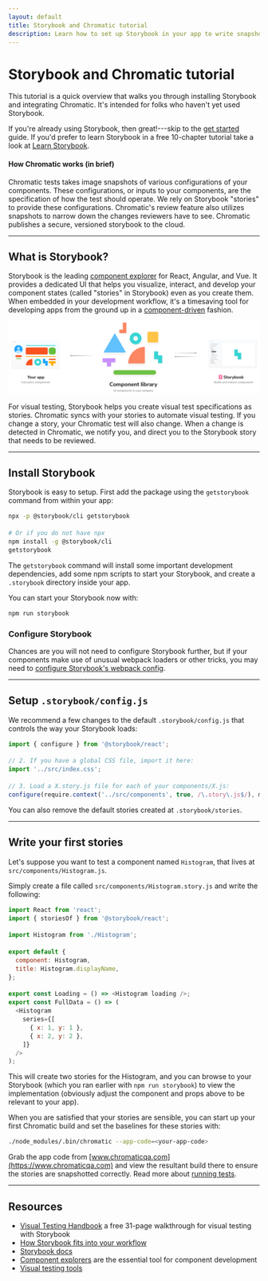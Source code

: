 ```yaml
---
layout: default
title: Storybook and Chromatic tutorial
description: Learn how to set up Storybook in your app to write snapshot specifications
---
```


# Storybook and Chromatic tutorial

This tutorial is a quick overview that walks you through installing Storybook and integrating Chromatic. It's intended for folks who haven't yet used Storybook.

If you're already using Storybook, then great!---skip to the [get started](/) guide. If you'd prefer to learn Storybook in a free 10-chapter tutorial take a look at [Learn Storybook](https://www.learnstorybook.com/).

#### How Chromatic works (in brief)

Chromatic tests takes image snapshots of various configurations of your components. These configurations, or inputs to your components, are the specification of how the test should operate. We rely on Storybook "stories" to provide these configurations. Chromatic's review feature also utilizes snapshots to narrow down the changes reviewers have to see. Chromatic publishes a secure, versioned storybook to the cloud.

---

## What is Storybook?

Storybook is the leading [component explorer](https://blog.hichroma.com/the-crucial-tool-for-modern-frontend-engineers-fb849b06187a) for React, Angular, and Vue. It provides a dedicated UI that helps you visualize, interact, and develop your component states (called "stories" in Storybook) even as you create them. When embedded in your development workflow, it's a timesaving tool for developing apps from the ground up in a [component-driven](https://blog.hichroma.com/component-driven-development-ce1109d56c8e) fashion.

![Storybook](img/storybook-relationship.jpg)

For visual testing, Storybook helps you create visual test specifications as stories. Chromatic syncs with your stories to automate visual testing. If you change a story, your Chromatic test will also change. When a change is detected in Chromatic, we notify you, and direct you to the Storybook story that needs to be reviewed.

---

## Install Storybook

Storybook is easy to setup. First add the package using the `getstorybook` command from within your app:

```bash
npx -p @storybook/cli getstorybook

# Or if you do not have npx
npm install -g @storybook/cli
getstorybook
```

The `getstorybook` command will install some important development dependencies, add some npm scripts to start your Storybook, and create a `.storybook` directory inside your app.

You can start your Storybook now with:

```bash
npm run storybook
```

### Configure Storybook

Chances are you will not need to configure Storybook further, but if your components make use of unusual webpack loaders or other tricks, you may need to [configure Storybook's webpack config](https://storybook.js.org/configurations/custom-webpack-config/).

---

## Setup `.storybook/config.js`

We recommend a few changes to the default `.storybook/config.js` that controls the way your Storybook loads:

```javascript
import { configure } from '@storybook/react';

// 2. If you have a global CSS file, import it here:
import '../src/index.css';

// 3. Load a X.story.js file for each of your components/X.js:
configure(require.context('../src/components', true, /\.story\.js$/), module);
```

You can also remove the default stories created at `.storybook/stories`.

---

## Write your first stories

Let's suppose you want to test a component named `Histogram`, that lives at `src/components/Histogram.js`.

Simply create a file called `src/components/Histogram.story.js` and write the following:

```js
import React from 'react';
import { storiesOf } from '@storybook/react';

import Histogram from './Histogram';

export default {
  component: Histogram,
  title: Histogram.displayName,
};

export const Loading = () => <Histogram loading />;
export const FullData = () => (
  <Histogram
    series={[
      { x: 1, y: 1 },
      { x: 2, y: 2 },
    ]}
  />
);
```

This will create two stories for the Histogram, and you can browse to your Storybook (which you ran earlier with `npm run storybook`) to view the implementation (obviously adjust the component and props above to be relevant to your app).

When you are satisfied that your stories are sensible, you can start up your first Chromatic build and set the baselines for these stories with:

```bash
./node_modules/.bin/chromatic --app-code=<your-app-code>
```

Grab the app code from [www.chromaticqa.com](https://www.chromaticqa.com) and view the resultant build there to ensure the stories are snapshotted correctly. Read more about [running tests](/test).

---

## Resources

- [Visual Testing Handbook](https://www.chromaticqa.com/book/visual-testing-handbook) a free 31-page walkthrough for visual testing with Storybook
- [How Storybook fits into your workflow](https://blog.hichroma.com/component-driven-development-ce1109d56c8e)
- [Storybook docs](https://storybook.js.org/basics/introduction/)
- [Component explorers](https://blog.hichroma.com/the-crucial-tool-for-modern-frontend-engineers-fb849b06187a) are the essential tool for component development
- [Visual testing tools](https://www.chromaticqa.com/choose/visual-testing)
